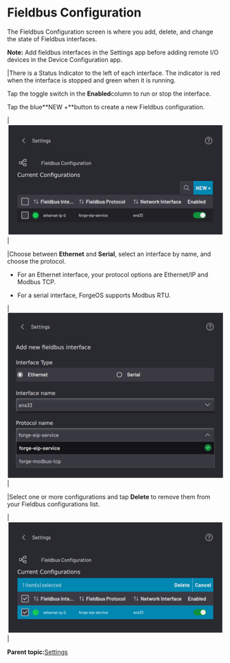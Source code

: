 # Fieldbus Configuration

The Fieldbus Configuration screen is where you add, delete, and change the state of Fieldbus interfaces.

**Note:** Add fieldbus interfaces in the Settings app before adding remote I/O devices in the Device Configuration app.

|There is a Status Indicator to the left of each interface. The indicator is red when the interface is stopped and green when it is running.

 Tap the toggle switch in the **Enabled**column to run or stop the interface.

 Tap the blue**NEW +**button to create a new Fieldbus configuration.

|![](Settings-App-5-x/fieldbus_ethernet_added.png)|

|Choose between **Ethernet** and **Serial**, select an interface by name, and choose the protocol.

 -   For an Ethernet interface, your protocol options are Ethernet/IP and Modbus TCP.

 -   For a serial interface, ForgeOS supports Modbus RTU.

|![](Settings-App-5-x/settings_fieldbus_interfaces_5.4_cropped.png)|

|Select one or more configurations and tap **Delete** to remove them from your Fieldbus configurations list.

|![](Settings-App-5-x/fieldbus_ethernet_delete.png)|

**Parent topic:**[Settings](../3-Settings-App/settings.md)

